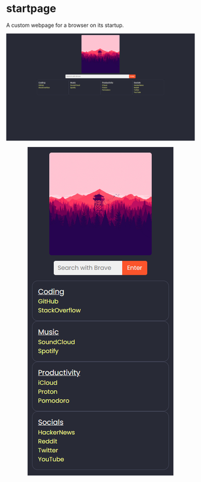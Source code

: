 # startpage

A custom webpage for a browser on its startup.

<p align="center">
    <img src="img/startpage-desktop.png" alt="Desktop Preview">
</p>

<p align="center">
    <img src="img/startpage-mobile.png" alt="Mobile Preview">
</p>